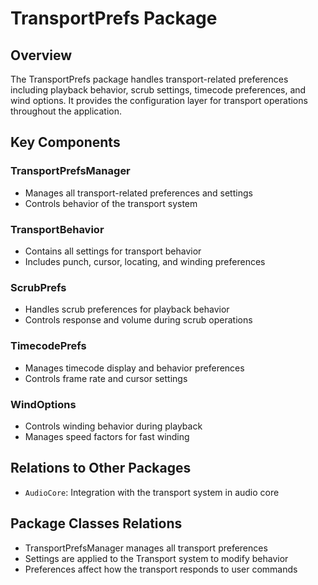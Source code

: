 # TransportPrefs Package

## Overview
The TransportPrefs package handles transport-related preferences including playback behavior, scrub settings, timecode preferences, and wind options. It provides the configuration layer for transport operations throughout the application.

## Key Components

### TransportPrefsManager
- Manages all transport-related preferences and settings
- Controls behavior of the transport system

### TransportBehavior
- Contains all settings for transport behavior
- Includes punch, cursor, locating, and winding preferences

### ScrubPrefs
- Handles scrub preferences for playback behavior
- Controls response and volume during scrub operations

### TimecodePrefs
- Manages timecode display and behavior preferences
- Controls frame rate and cursor settings

### WindOptions
- Controls winding behavior during playback
- Manages speed factors for fast winding

## Relations to Other Packages
- `AudioCore`: Integration with the transport system in audio core

## Package Classes Relations
- TransportPrefsManager manages all transport preferences
- Settings are applied to the Transport system to modify behavior
- Preferences affect how the transport responds to user commands